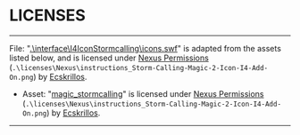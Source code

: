 # LICENSES

---

File: "[.\interface\I4IconStormcalling\icons.swf](https://www.nexusmods.com/skyrimspecialedition/mods/92189)" is adapted from the assets listed below, and is licensed under [Nexus Permissions](https://www.nexusmods.com/skyrimspecialedition/mods/92189) (`.\licenses\Nexus\instructions_Storm-Calling-Magic-2-Icon-I4-Add-On.png`) by [Ecskrillos](https://www.nexusmods.com/users/22016239).

- Asset: "[magic_stormcalling](https://www.nexusmods.com/skyrimspecialedition/mods/92189)" is licensed under [Nexus Permissions](https://www.nexusmods.com/skyrimspecialedition/mods/92189) (`.\licenses\Nexus\instructions_Storm-Calling-Magic-2-Icon-I4-Add-On.png`) by [Ecskrillos](https://www.nexusmods.com/users/22016239).

---
